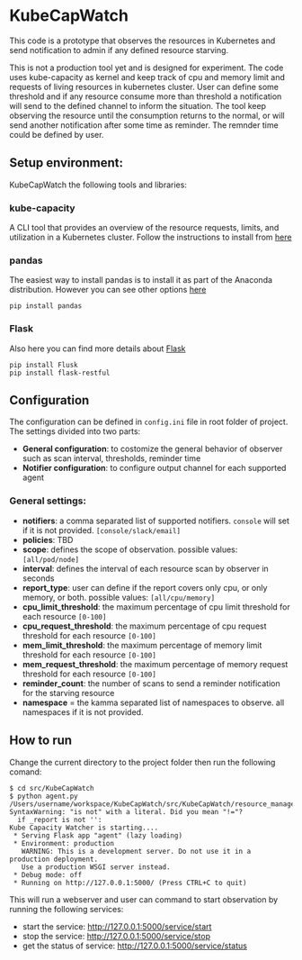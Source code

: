 # KubeCapWatch
This code is a prototype that observes the resources in Kubernetes and send notification to admin if any defined 
resource starving. 

This is not a production tool yet and is designed for experiment. The code uses kube-capacity as kernel and keep track 
of cpu and memory limit and requests of living resources in kubernetes cluster. User can define some threshold and if
any resource consume more than threshold a notification will send to the defined channel to inform the situation. 
The tool keep observing the resource until the consumption returns to the normal, or will send another notification 
after some time as reminder. The remnder time could be defined by user. 

## Setup environment:
KubeCapWatch the following tools and libraries:

### kube-capacity

A CLI tool that provides an overview of the resource requests, limits, and utilization in a Kubernetes cluster. 
Follow the instructions to install from [here](https://github.com/robscott/kube-capacity)

### pandas
The easiest way to install pandas is to install it as part of the Anaconda distribution. However you can see other 
options [here](https://pandas.pydata.org/docs/getting_started/install.html) 
```
pip install pandas
```
### Flask
Also here you can find more details about [Flask](https://flask.palletsprojects.com/en/2.0.x/installation/#python-version)
```
pip install Flusk
pip install flask-restful
```

## Configuration

The configuration can be defined in `config.ini` file in root folder of project. The settings divided into two parts: 
- **General configuration**: to costomize the general behavior of observer such as scan interval, thresholds, reminder time
- **Notifier configuration**: to configure output channel for each supported agent

### General settings:
- **notifiers**: a comma separated list of supported notifiers. `console` will set if it is not provided. `[console/slack/email]`
- **policies**: TBD
- **scope**: defines the scope of observation. possible values: `[all/pod/node]`
- **interval**: defines the interval of each resource scan by observer in seconds
- **report_type**: user can define if the report covers only cpu, or only memory, or both. possible values: `[all/cpu/memory]`
- **cpu_limit_threshold**: the maximum percentage of cpu limit threshold for each resource `[0-100]`
- **cpu_request_threshold**: the maximum percentage of cpu request threshold for each resource `[0-100]`
- **mem_limit_threshold**: the maximum percentage of memory limit threshold for each resource `[0-100]`
- **mem_request_threshold**: the maximum percentage of memory request threshold for each resource `[0-100]`
- **reminder_count**: the number of scans to send a reminder notification for the starving resource
- **namespace** = the kamma separated list of namespaces to observe. all namespaces if it is not provided. 

## How to run
Change the current directory to the project folder then run the following comand:
```
$ cd src/KubeCapWatch
$ python agent.py
/Users/username/workspace/KubeCapWatch/src/KubeCapWatch/resource_manager/resource_manager.py:87: SyntaxWarning: "is not" with a literal. Did you mean "!="?
  if _report is not '':
Kube Capacity Watcher is starting....
 * Serving Flask app "agent" (lazy loading)
 * Environment: production
   WARNING: This is a development server. Do not use it in a production deployment.
   Use a production WSGI server instead.
 * Debug mode: off
 * Running on http://127.0.0.1:5000/ (Press CTRL+C to quit)
```

This will run a webserver and user can command to start observation by running the following services:

* start the service: http://127.0.0.1:5000/service/start
* stop the service: http://127.0.0.1:5000/service/stop
* get the status of service: http://127.0.0.1:5000/service/status

